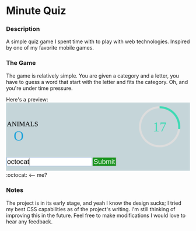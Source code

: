 # Minute Quiz

### Description

A simple quiz game I spent time with to play with web technologies. Inspired by one of my favorite mobile games.


### The Game

The game is relatively simple. You are given a category and a letter, you have to guess a word that start with the letter and fits the category. Oh, and you're under time pressure.

Here's a preview:
![sample game preview](https://github.com/excal04/mq-game/blob/master/assets/game_preview.png)
:octocat: <-- me?

### Notes

The project is in its early stage, and yeah I know the design sucks; I tried my best CSS capabilities as of the project's writing. I'm still thinking of improving this in the future. Feel free to make modifications I would love to hear any feedback.
